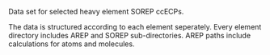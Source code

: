 Data set for selected heavy element SOREP ccECPs.

The data is structured according to each element seperately.
Every element directory includes AREP and SOREP sub-directories.
AREP paths include calculations for atoms and molecules.


